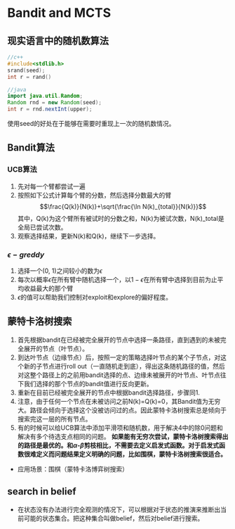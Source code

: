 # Bandit and MCTS
## 现实语言中的随机数算法
```c++
//c++
#include<stdlib.h>
srand(seed);
int r = rand()
```
```java
//java
import java.util.Random;
Random rnd = new Random(seed);
int r = rnd.nextInt(upper);
```
使用seed的好处在于能够在需要时重现上一次的随机数情况。

## Bandit算法
### UCB算法
1. 先对每一个臂都尝试一遍
2. 按照如下公式计算每个臂的分数，然后选择分数最大的臂
$$\frac{Q(k)}{N(k)}+\sqrt{\frac{\ln N(k)_{total}}{N(k)}}$$
其中，Q(k)为这个臂所有被试时的分数之和，N(k)为被试次数，N(k)_total是全局已尝试次数。
3. 观察选择结果，更新N(k)和Q(k)，继续下一步选择。

### $\epsilon-greddy$
1. 选择一个(0, 1)之间较小的数为$\epsilon$
2. 每次以概率$\epsilon$在所有臂中随机选择一个，以$1-\epsilon$在所有臂中选择到目前为止平均收益最大的那个臂
3. $\epsilon$的值可以帮助我们控制对exploit和explore的偏好程度。

## 蒙特卡洛树搜索
1. 首先根据bandit在已经被完全展开的节点中选择一条路径，直到遇到的未被完全展开的节点（叶节点）。
2. 到达叶节点（边缘节点）后，按照一定的策略选择叶节点的某个子节点，对这个新的子节点进行roll out（一直随机走到底），得出这条随机路径的值，然后对这整个路径上的之前用bandit选择的点、边缘未被展开的叶节点、叶节点往下我们选择的那个节点的bandit值进行反向更新。
3. 重新在目前已经被完全展开的节点中根据bandit选择路径，步骤同1.
4. 注意，由于任何一个节点在未被访问之前N(k)=Q(k)=0，其Bandit值为无穷大。路径会倾向于选择这个没被访问过的点。因此蒙特卡洛树搜索总是倾向于搜索完这一层的所有节点。
5. 有的时候可以给UCB算法中添加平滑项和随机数，用于解决4中的除0问题和解决有多个待选支点相同的问题。
**如果能有无穷次尝试，蒙特卡洛树搜索得出的路径是最优的。和$\alpha$-$\beta$剪枝相比，不需要去定义启发式函数。对于启发式函数很难定义而问题结果定义明确的问题，比如围棋，蒙特卡洛树搜索很适合。**
+ 应用场景：围棋（蒙特卡洛博弈树搜索）

## search in belief
+ 在状态没有办法进行完全观测的情况下，可以根据对于状态的推演来推断出当前可能的状态集合。把这种集合叫做belief，然后对belief进行搜索。

